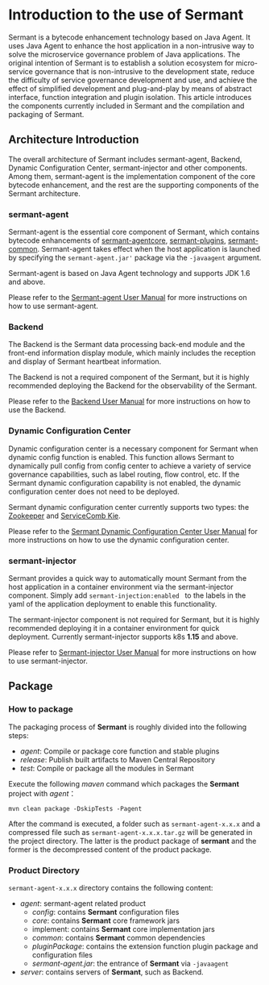 # Introduction to the use of Sermant

Sermant is a bytecode enhancement technology based on Java Agent. It uses Java Agent to enhance the host application in a non-intrusive way to solve the microservice governance problem of Java applications. The original intention of Sermant is to establish a solution ecosystem for micro-service governance that is non-intrusive to the development state, reduce the difficulty of service governance development and use, and achieve the effect of simplified development and plug-and-play by means of abstract interface, function integration and plugin isolation. This article introduces the components currently included in Sermant and the compilation and packaging of Sermant.

## Architecture Introduction

The overall architecture of Sermant includes sermant-agent, Backend, Dynamic Configuration Center, sermant-injector and other components. Among them, sermant-agent is the implementation component of the core bytecode enhancement, and the rest are the supporting components of the Sermant architecture.

### sermant-agent

Sermant-agent is the essential core component of Sermant, which contains bytecode enhancements of [sermant-agentcore](https://github.com/huaweicloud/Sermant/tree/develop/sermant-agentcore), [sermant-plugins](https://gIthub.com/huaweicloud/Sermant/tree/develop/sermant-plugins), [sermant-common](https://github.com/huaweicloud/Sermant/tree/develop/sermant-common). Sermant-agent takes effect when the host application is launched by specifying the `sermant-agent.jar'` package via the `-javaagent` argument. 

Sermant-agent is based on Java Agent technology and supports JDK 1.6 and above.  

Please refer to the [Sermant-agent User Manual](sermant-agent.md) for more instructions on how to use sermant-agent.

### Backend

The Backend is the Sermant data processing back-end module and the front-end information display module, which mainly includes the reception and display of Sermant heartbeat information. 

The Backend is not a required component of the Sermant, but it is highly recommended deploying the Backend for the observability of the Sermant. 

Please refer to the [Backend User Manual](backend.md) for more instructions on how to use the Backend.

### Dynamic Configuration Center

Dynamic configuration center is a necessary component for Sermant when dynamic config function is enabled. This function allows Sermant to dynamically pull config from config center to achieve a variety of service governance capabilities, such as label routing, flow control, etc. If the Sermant dynamic configuration capability is not enabled, the dynamic configuration center does not need to be deployed.

Sermant dynamic configuration center currently supports two types: the [Zookeeper](https://github.com/apache/zookeeper) and [ServiceComb Kie](https://github.com/apache/servicecomb-kie).

Please refer to the [Sermant Dynamic Configuration Center User Manual](configuration-center.md) for more instructions on how to use the dynamic configuration center.

### **sermant-injector**

Sermant provides a quick way to automatically mount Sermant from the host application in a container environment via the sermant-injector component. Simply add `sermant-injection:enabled ` to the labels in the yaml of the application deployment to enable this functionality.

The sermant-injector component is not required for Sermant, but it is highly recommended deploying it in a container environment for quick deployment. Currently sermant-injector supports k8s **1.15** and above.

Please refer to [Sermant-injector User Manual](injector.md) for more instructions on how to use sermant-injector.

## Package

### How to package

The packaging process of **Sermant** is roughly divided into the following steps:

- *agent*: Compile or package core function and stable plugins
- *release*: Publish built artifacts to Maven Central Repository
- *test*: Compile or package all the modules in Sermant

Execute the following *maven* command which packages the **Sermant** project with *agent*：

```shell
mvn clean package -DskipTests -Pagent
```

After the command is executed, a folder such as `sermant-agent-x.x.x` and a compressed file such as `sermant-agent-x.x.x.tar.gz` will be generated in the project directory. The latter is the product package of **sermant** and the former is the decompressed content of the product package.

### Product Directory

`sermant-agent-x.x.x` directory contains the following content:

- *agent*: sermant-agent related product
  - *config*: contains **Sermant** configuration files
  - *core*: contains **Sermant** core framework jars
  - implement: contains **Sermant** core implementation jars
  - *common*: contains **Sermant** common dependencies
  - *pluginPackage*: contains the extension function plugin package and configuration files
  - *sermant-agent.jar*:  the entrance of **Sermant** via `-javaagent`
- *server*: contains servers of **Sermant**, such as Backend.

